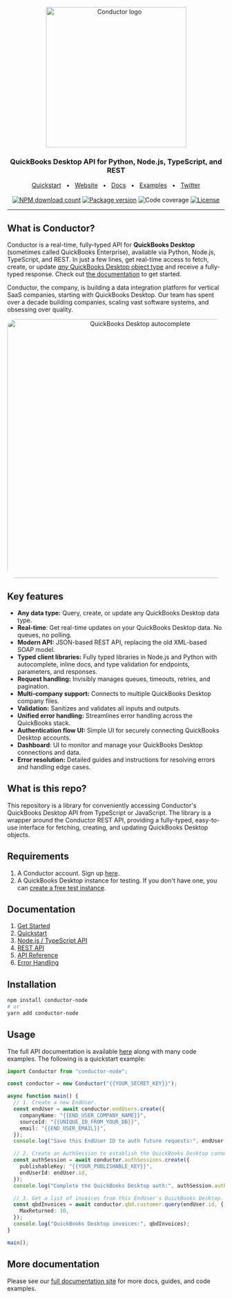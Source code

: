 <!-- markdownlint-disable MD033 MD041 -->
<div align="center">
  <a href="https://conductor.is">
    <picture>
      <source media="(prefers-color-scheme: dark)" srcset="https://github.com/conductor-is/quickbooks-desktop-api/assets/170023/162ee6a9-75ac-41e9-9f1e-2ecc1d88f841">
      <img alt="Conductor logo" src="https://github.com/conductor-is/quickbooks-desktop-api/assets/170023/d67464b8-53a7-4d33-afeb-05a2efde1fa8" width="325">
    </picture>
  </a>
  <h3>QuickBooks Desktop API for Python, Node.js, TypeScript, and REST</h3>
  <a href="https://docs.conductor.is/overview/quickstart">Quickstart</a>
  <span>&nbsp;&nbsp;•&nbsp;&nbsp;</span>
  <a href="https://conductor.is">Website</a>
  <span>&nbsp;&nbsp;•&nbsp;&nbsp;</span>
  <a href="https://docs.conductor.is">Docs</a>
  <span>&nbsp;&nbsp;•&nbsp;&nbsp;</span>
  <a href="https://docs.conductor.is/qbd-examples">Examples</a>
  <span>&nbsp;&nbsp;•&nbsp;&nbsp;</span>
  <a href="https://twitter.com/conductor_is">Twitter</a>
  <br />
  <br />
  <a href="https://npmjs.com/package/conductor-node"><img src="https://img.shields.io/npm/dm/conductor-node.svg?logo=npm" alt="NPM download count"></a>
  <a href="https://npmjs.org/package/conductor-node"><img src="https://img.shields.io/npm/v/conductor-node.svg?logo=npm" alt="Package version"></a>
  <img src="https://img.shields.io/badge/coverage-100%25-brightgreen" alt="Code coverage">
  <a href="LICENSE"><img src="https://img.shields.io/npm/l/conductor-node.svg?color=blue&logo=github" alt="License" /></a>
  <hr />
</div>

## What is Conductor?

Conductor is a real-time, fully-typed API for **QuickBooks Desktop** (sometimes called QuickBooks Enterprise), available via Python, Node.js, TypeScript, and REST. In just a few lines, get real-time access to fetch, create, or update [_any_ QuickBooks Desktop object type](https://docs.conductor.is/qbd/api#supported-object-types) and receive a fully-typed response. Check out [the documentation](https://docs.conductor.is) to get started.

Conductor, the company, is building a data integration platform for vertical SaaS companies, starting with QuickBooks Desktop. Our team has spent over a decade building companies, scaling vast software systems, and obsessing over quality.

<!-- markdownlint-disable MD033 -->
<div align="center">
  <a href="https://docs.conductor.is"><img src="https://user-images.githubusercontent.com/170023/213273732-83dd6881-0b36-4787-820b-bd55cdc8444f.jpg" alt="QuickBooks Desktop autocomplete" width="600" style="border-radius: 20px;" /></a>
</div>

## Key features

- **Any data type:** Query, create, or update any QuickBooks Desktop data type.
- **Real-time**: Get real-time updates on your QuickBooks Desktop data. No queues, no polling.
- **Modern API:** JSON-based REST API, replacing the old XML-based SOAP model.
- **Typed client libraries:** Fully typed libraries in Node.js and Python with autocomplete, inline docs, and type validation for endpoints, parameters, and responses.
- **Request handling:** Invisibly manages queues, timeouts, retries, and pagination.
- **Multi-company support:** Connects to multiple QuickBooks Desktop company files.
- **Validation:** Sanitizes and validates all inputs and outputs.
- **Unified error handling:** Streamlines error handling across the QuickBooks stack.
- **Authentication flow UI:** Simple UI for securely connecting QuickBooks Desktop accounts.
- **Dashboard**: UI to monitor and manage your QuickBooks Desktop connections and data.
- **Error resolution:** Detailed guides and instructions for resolving errors and handling edge cases.

## What is this repo?

This repository is a library for conveniently accessing Conductor's QuickBooks Desktop API from TypeScript or JavaScript. The library is a wrapper around the Conductor REST API, providing a fully-typed, easy-to-use interface for fetching, creating, and updating QuickBooks Desktop objects.

## Requirements

1. A Conductor account. Sign up [here](https://dashboard.conductor.is/sign-up).
2. A QuickBooks Desktop instance for testing. If you don't have one, you can [create a free test instance](https://docs.conductor.is/qbd/test-instance).

## Documentation

1. [Get Started](https://docs.conductor.is/overview/get-started)
2. [Quickstart](https://docs.conductor.is/overview/quickstart)
3. [Node.js / TypeScript API](https://docs.conductor.is/qbd/api)
4. [REST API](https://docs.conductor.is/qbd/rest)
5. [API Reference](https://docs.conductor.is/apis)
6. [Error Handling](https://docs.conductor.is/usage/error-handling)

## Installation

```sh
npm install conductor-node
# or
yarn add conductor-node
```

## Usage

The full API documentation is available [here](https://docs.conductor.is) along with many code examples. The following is a quickstart example:

```ts
import Conductor from "conductor-node";

const conductor = new Conductor("{{YOUR_SECRET_KEY}}");

async function main() {
  // 1. Create a new EndUser.
  const endUser = await conductor.endUsers.create({
    companyName: "{{END_USER_COMPANY_NAME}}",
    sourceId: "{{UNIQUE_ID_FROM_YOUR_DB}}",
    email: "{{END_USER_EMAIL}}",
  });
  console.log("Save this EndUser ID to auth future requests:", endUser.id);

  // 2. Create an AuthSession to establish the QuickBooks Desktop connection.
  const authSession = await conductor.authSessions.create({
    publishableKey: "{{YOUR_PUBLISHABLE_KEY}}",
    endUserId: endUser.id,
  });
  console.log("Complete the QuickBooks Desktop auth:", authSession.authFlowUrl);

  // 3. Get a list of invoices from this EndUser's QuickBooks Desktop.
  const qbdInvoices = await conductor.qbd.customer.query(endUser.id, {
    MaxReturned: 10,
  });
  console.log("QuickBooks Desktop invoices:", qbdInvoices);
}

main();
```

## More documentation

Please see our [full documentation site](https://docs.conductor.is) for more docs, guides, and code examples.
